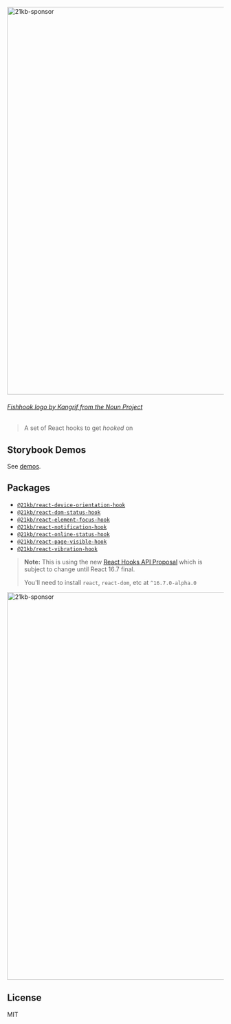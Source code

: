 <a href="https://21kb.now.sh/" target="_blank" rel="noopener noreferrer"><img width="900" src="https://s3.ca-central-1.amazonaws.com/kimchi-now-sh-site-images/images/react-hooks%402x.png" alt="21kb-sponsor" /></a>

###### [Fishhook logo by Kangrif from the Noun Project](https://thenounproject.com/search/?q=fish%20hook&i=1194183)

> A set of React hooks to get _hooked_ on

## Storybook Demos

See [demos](https://storybook-output-tqbguboyeu.now.sh).

## Packages
- [`@21kb/react-device-orientation-hook`](/packages/react-device-orientation-hook)
- [`@21kb/react-dom-status-hook`](/packages/react-dom-status-hook)
- [`@21kb/react-element-focus-hook`](/packages/react-element-focus-hook)
- [`@21kb/react-notification-hook`](/packages/react-notification-hook)
- [`@21kb/react-online-status-hook`](/packages/react-online-status-hook)
- [`@21kb/react-page-visible-hook`](/packages/react-page-visible-hook)
- [`@21kb/react-vibration-hook`](/packages/react-vibration-hook)

> **Note:** This is using the new [React Hooks API Proposal](https://reactjs.org/docs/hooks-intro.html)
> which is subject to change until React 16.7 final.
>
> You'll need to install `react`, `react-dom`, etc at `^16.7.0-alpha.0`

<a href="https://21kb.now.sh/" target="_blank" rel="noopener noreferrer"><img width="900" src="https://s3.ca-central-1.amazonaws.com/kimchi-now-sh-site-images/images/sponsored%402x.png" alt="21kb-sponsor" /></a>


## License

MIT
